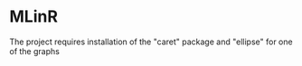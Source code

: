 # MLinR
The project requires installation of the "caret" package and "ellipse" for one of the graphs
